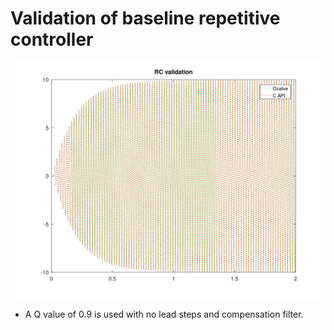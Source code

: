 # Validation of baseline repetitive controller

![Validation of baseline RC](rc_validation.png)

- A Q value of 0.9 is used with no lead steps and compensation filter.